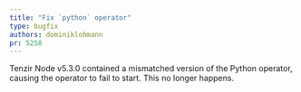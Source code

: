 ```yaml
---
title: "Fix `python` operator"
type: bugfix
authors: dominiklohmann
pr: 5258
---
```


Tenzir Node v5.3.0 contained a mismatched version of the Python operator,
causing the operator to fail to start. This no longer happens.
